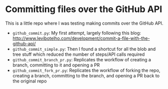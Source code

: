 # Committing files over the GitHub API

This is a little repo where I was testing making commits over the GitHub API.

- `github_commit.py`: My first attempt, largely following this blog: http://www.levibotelho.com/development/commit-a-file-with-the-github-api/
- `github_commit_simple.py`: Then I found a shortcut for all the blob and tree stuff which reduced the number of steps/API calls required
- `github_commit_branch_pr.py`: Replicates the workflow of creating a branch, committing to it and opening a PR
- `github_commit_fork_pr.py`: Replicates the workflow of forking the repo, creating a branch, committing to the branch, and opening a PR back to the original repo
